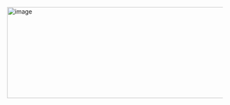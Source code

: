 <img width="864" height="214" alt="image" src="https://github.com/user-attachments/assets/0bd26ee9-f405-41ce-b452-a78a6a307acd" />
